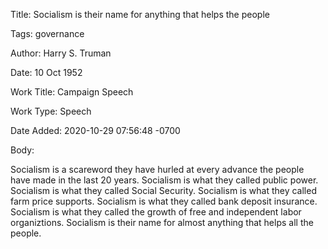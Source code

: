 Title:  Socialism is their name for anything that helps the people

Tags:   governance

Author: Harry S. Truman

Date:   10 Oct 1952

Work Title: Campaign Speech

Work Type: Speech

Date Added: 2020-10-29 07:56:48 -0700

Body: 

Socialism is a scareword they have hurled at every advance the people have made in the last 20 years. Socialism is what they called public power. Socialism is what they called Social Security. Socialism is what they called farm price supports. Socialism is what they called bank deposit insurance. Socialism is what they called the growth of free and independent labor organiztions. Socialism is their name for almost anything that helps all the people. 

